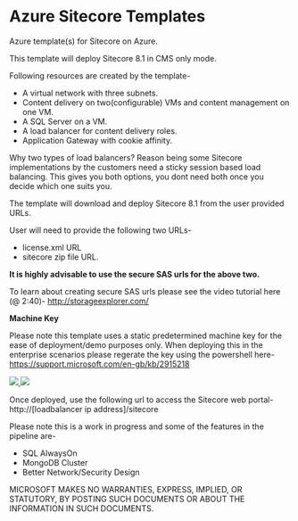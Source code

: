 # Azure Sitecore Templates
Azure template(s) for Sitecore on Azure.

This template will deploy Sitecore 8.1 in CMS only mode.

Following resources are created by the template-
- A virtual network with three subnets.
- Content delivery on two(configurable) VMs and content management on one VM.
- A SQL Server on a VM.
- A load balancer for content delivery roles.
- Application Gateway with cookie affinity.
 
Why two types of load balancers? Reason being some Sitecore implementations by the customers need a sticky session based load balancing. This gives you both options, you dont need both once you decide which one suits you.

The template will download and deploy Sitecore 8.1 from the user provided URLs.

User will need to provide the following two URLs-
- license.xml URL
- sitecore zip file URL.

**It is highly advisable to use the secure SAS urls for the above two.**

To learn about creating secure SAS urls please see the video tutorial here (@ 2:40)-
http://storageexplorer.com/

**Machine Key**

Please note this template uses a static predetermined machine key for the ease of deployment/demo purposes only. When deploying this in the enterprise scenarios please regerate the key using the powershell here- https://support.microsoft.com/en-gb/kb/2915218

<a href="https://portal.azure.com/#create/Microsoft.Template/uri/https%3A%2F%2Fraw.githubusercontent.com%2Fsuneetnangia%2Fazure-templates-sitecore%2Fmaster%2FMicrosoft.Sitecore%2FMicrosoft.Sitecore.ResourceGroupDeployments%2FTemplates%2FSitecoreIaaS.json" target="_blank">
    <img src="http://azuredeploy.net/deploybutton.png"/>
</a>

<a href="http://armviz.io/#/?load=https://raw.githubusercontent.com/suneetnangia/azure-templates-sitecore/master/Microsoft.Sitecore/Microsoft.Sitecore.ResourceGroupDeployments/Templates/SitecoreIaaS.json" target="_blank">
  <img src="http://armviz.io/visualizebutton.png"/>
</a>

Once deployed, use the following url to access the Sitecore web portal-
http://[loadbalancer ip address]/sitecore

Please note this is a work in progress and some of the features in the pipeline are-
- SQL AlwaysOn
- MongoDB Cluster
- Better Network/Security Design

MICROSOFT MAKES NO WARRANTIES, EXPRESS, IMPLIED, OR STATUTORY, BY POSTING SUCH DOCUMENTS OR ABOUT THE INFORMATION IN SUCH DOCUMENTS.
